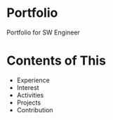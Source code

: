 # Portfolio
Portfolio for SW Engineer

# Contents of This
- Experience
- Interest
- Activities
- Projects
- Contribution 
